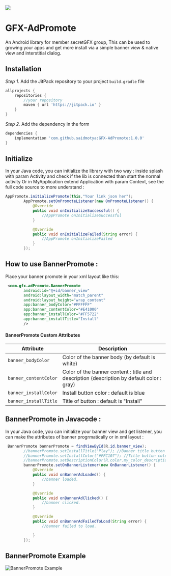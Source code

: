 [![](https://jitpack.io/v/saidmotya/GFX-AdPromote.svg)](https://jitpack.io/#saidmotya/GFX-AdPromote)

# GFX-AdPromote

An Android library for member secretGFX group, This can be used to growing your apps and get more install via a simple banner view & native view and interstitial dialog.

## Installation
*Step 1.* Add the JitPack repository to your project `build.gradle` file
```gradle
allprojects {
    repositories {
        //your repository
        maven { url 'https://jitpack.io' }
    }
}
```
*Step 2.* Add the dependency in the form
```gradle
dependencies {
    implementation 'com.github.saidmotya:GFX-AdPromote:1.0.0'
}
```

## Initialize
In your Java code, you can initialize the library with two way : inside splash with param Activity and check if the lib is connected than start the normal activity Or in MyApplication extend Application with param Context, see the full code source to more understand :
```java
AppPromote.initializePromote(this,"Your link json her");
        AppPromote.setOnPromoteListener(new OnPromoteListener() {
            @Override
            public void onInitializeSuccessful() {
                //AppPromote onInitializeSuccessful
            }

            @Override
            public void onInitializeFailed(String error) {
                //AppPromote onInitializeFailed
            }
        });
```


## How to use BannerPromote :
Place your banner promote in your xml layout like this:
```xml
 <com.gfx.adPromote.BannerPromote
        android:id="@+id/banner_view"
        android:layout_width="match_parent"
        android:layout_height="wrap_content"
        app:banner_bodyColor="#FFFFFF"
        app:banner_contentColor="#E41000"
        app:banner_installColor="#FF5722"
        app:banner_installTitle="Install"
        />
```

#### BannerPromote Custom Attributes
| Attribute | Description |
| --- | --- |
| `banner_bodyColor` | Color of the banner body (by default is white) |
| `banner_contentColor` | Color of the banner content : title and description (description by default color : gray) |
| `banner_installColor` | Install button color : default is blue |
| `banner_installTitle` | Title of button : default is "Install" |


## BannerPromote in Javacode :
In your Java code, you can initialize your banner view and get listener, you can make the attributes of banner progrmatically or in xml layout :
```java
 BannerPromote bannerPromote = findViewById(R.id.banner_view);
        //bannerPromote.setInstallTitle("Play"); //Banner title button
        //bannerPromote.setInstallColor("#FFC107"); //Title button color with param String or Resource color
        //bannerPromote.setDescriptionColor(R.color.my_color_description);//Description Text color with param String or Resource color
        bannerPromote.setOnBannerListener(new OnBannerListener() {
            @Override
            public void onBannerAdLoaded() {
                //banner loaded.
            }

            @Override
            public void onBannerAdClicked() {
                //banner clicked.
            }

            @Override
            public void onBannerAdFailedToLoad(String error) {
                //banner failed to load.

            }
        });
```
## BannerPromote Example
![BannerPromote Example](https://raw.githubusercontent.com/saidmotya/GFX-AdPromote/master/ScreenShot/bannerPromo.gif)
